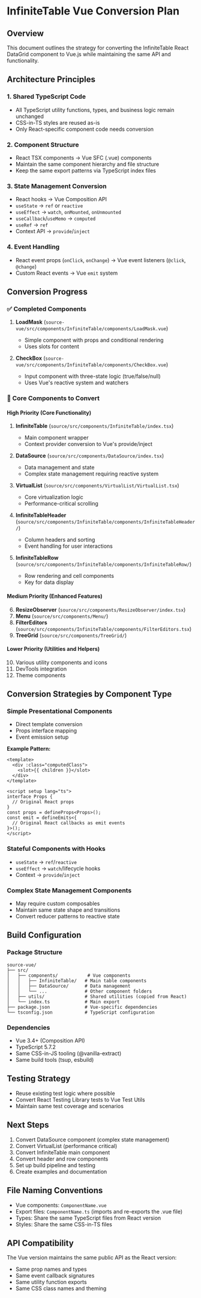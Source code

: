 # InfiniteTable Vue Conversion Plan

## Overview
This document outlines the strategy for converting the InfiniteTable React DataGrid component to Vue.js while maintaining the same API and functionality.

## Architecture Principles

### 1. Shared TypeScript Code
- All TypeScript utility functions, types, and business logic remain unchanged
- CSS-in-TS styles are reused as-is
- Only React-specific component code needs conversion

### 2. Component Structure
- React TSX components → Vue SFC (.vue) components
- Maintain the same component hierarchy and file structure
- Keep the same export patterns via TypeScript index files

### 3. State Management Conversion
- React hooks → Vue Composition API
- `useState` → `ref` or `reactive`
- `useEffect` → `watch`, `onMounted`, `onUnmounted`
- `useCallback`/`useMemo` → `computed`
- `useRef` → `ref`
- Context API → `provide`/`inject`

### 4. Event Handling
- React event props (`onClick`, `onChange`) → Vue event listeners (`@click`, `@change`)
- Custom React events → Vue `emit` system

## Conversion Progress

### ✅ Completed Components
1. **LoadMask** (`source-vue/src/components/InfiniteTable/components/LoadMask.vue`)
   - Simple component with props and conditional rendering
   - Uses slots for content

2. **CheckBox** (`source-vue/src/components/InfiniteTable/components/CheckBox.vue`)
   - Input component with three-state logic (true/false/null)
   - Uses Vue's reactive system and watchers

### 🔄 Core Components to Convert

#### High Priority (Core Functionality)
1. **InfiniteTable** (`source/src/components/InfiniteTable/index.tsx`)
   - Main component wrapper
   - Context provider conversion to Vue's provide/inject

2. **DataSource** (`source/src/components/DataSource/index.tsx`)
   - Data management and state
   - Complex state management requiring reactive system

3. **VirtualList** (`source/src/components/VirtualList/VirtualList.tsx`)
   - Core virtualization logic
   - Performance-critical scrolling

4. **InfiniteTableHeader** (`source/src/components/InfiniteTable/components/InfiniteTableHeader/`)
   - Column headers and sorting
   - Event handling for user interactions

5. **InfiniteTableRow** (`source/src/components/InfiniteTable/components/InfiniteTableRow/`)
   - Row rendering and cell components
   - Key for data display

#### Medium Priority (Enhanced Features)
6. **ResizeObserver** (`source/src/components/ResizeObserver/index.tsx`)
7. **Menu** (`source/src/components/Menu/`)
8. **FilterEditors** (`source/src/components/InfiniteTable/components/FilterEditors.tsx`)
9. **TreeGrid** (`source/src/components/TreeGrid/`)

#### Lower Priority (Utilities and Helpers)
10. Various utility components and icons
11. DevTools integration
12. Theme components

## Conversion Strategies by Component Type

### Simple Presentational Components
- Direct template conversion
- Props interface mapping
- Event emission setup

**Example Pattern:**
```vue
<template>
  <div :class="computedClass">
    <slot>{{ children }}</slot>
  </div>
</template>

<script setup lang="ts">
interface Props {
  // Original React props
}
const props = defineProps<Props>();
const emit = defineEmits<{
  // Original React callbacks as emit events
}>();
</script>
```

### Stateful Components with Hooks
- `useState` → `ref`/`reactive`
- `useEffect` → `watch`/lifecycle hooks
- Context → `provide`/`inject`

### Complex State Management Components
- May require custom composables
- Maintain same state shape and transitions
- Convert reducer patterns to reactive state

## Build Configuration

### Package Structure
```
source-vue/
├── src/
│   ├── components/           # Vue components
│   │   ├── InfiniteTable/   # Main table components
│   │   ├── DataSource/      # Data management
│   │   └── ...              # Other component folders
│   ├── utils/               # Shared utilities (copied from React)
│   └── index.ts             # Main export
├── package.json             # Vue-specific dependencies
└── tsconfig.json            # TypeScript configuration
```

### Dependencies
- Vue 3.4+ (Composition API)
- TypeScript 5.7.2
- Same CSS-in-JS tooling (@vanilla-extract)
- Same build tools (tsup, esbuild)

## Testing Strategy
- Reuse existing test logic where possible
- Convert React Testing Library tests to Vue Test Utils
- Maintain same test coverage and scenarios

## Next Steps
1. Convert DataSource component (complex state management)
2. Convert VirtualList (performance critical)
3. Convert InfiniteTable main component
4. Convert header and row components
5. Set up build pipeline and testing
6. Create examples and documentation

## File Naming Conventions
- Vue components: `ComponentName.vue`
- Export files: `ComponentName.ts` (imports and re-exports the .vue file)
- Types: Share the same TypeScript files from React version
- Styles: Share the same CSS-in-TS files

## API Compatibility
The Vue version maintains the same public API as the React version:
- Same prop names and types
- Same event callback signatures
- Same utility function exports
- Same CSS class names and theming
